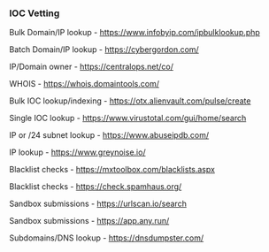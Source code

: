 ### IOC Vetting

Bulk Domain/IP lookup - https://www.infobyip.com/ipbulklookup.php

Batch Domain/IP lookup - https://cybergordon.com/

IP/Domain owner - https://centralops.net/co/

WHOIS - https://whois.domaintools.com/

Bulk IOC lookup/indexing - https://otx.alienvault.com/pulse/create

Single IOC lookup - https://www.virustotal.com/gui/home/search

IP or /24 subnet lookup - https://www.abuseipdb.com/

IP lookup - https://www.greynoise.io/

Blacklist checks - https://mxtoolbox.com/blacklists.aspx

Blacklist checks - https://check.spamhaus.org/

Sandbox submissions - https://urlscan.io/search

Sandbox submissions - https://app.any.run/

Subdomains/DNS lookup - https://dnsdumpster.com/
